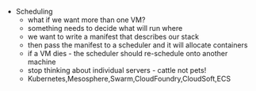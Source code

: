 * Scheduling
    * what if we want more than one VM?
    * something needs to decide what will run where
    * we want to write a manifest that describes our stack
    * then pass the manifest to a scheduler and it will allocate containers
    * if a VM dies - the scheduler should re-schedule onto another machine
    * stop thinking about individual servers - cattle not pets!
    * Kubernetes,Mesosphere,Swarm,CloudFoundry,CloudSoft,ECS